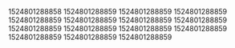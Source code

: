 1524801288858
1524801288859
1524801288859
1524801288859
1524801288859
1524801288859
1524801288859
1524801288859
1524801288859
1524801288859
1524801288859
1524801288859
1524801288859
1524801288859
1524801288859